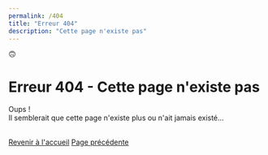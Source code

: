 ```yaml
---
permalink: /404
title: "Erreur 404"
description: "Cette page n'existe pas"
---
```


<div class="div_container">
    <div class="div_hero">
        <div class="div_hero_image">
            <span>🙃</span>
        </div>
        <div class="div_hero_text">
            <h1 id="bienvenue">Erreur 404 - Cette page n'existe pas</h1>
            <p>Oups !<br>Il semblerait que cette page n'existe plus ou n'ait jamais existé…</p>
            <br>
            <a class="a_hero_button_1" href="/">Revenir à l'accueil</a>
            <a class="a_hero_button_2" href="javascript:history.back()">Page précédente</a>
        </div>
    </div>
</div>